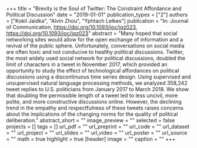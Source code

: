 +++
title = "Brevity is the Soul of Twitter: The Constraint Affordance and Political Discussion"
date = "2019-01-01"
publication_types = ["2"]
authors = ["Kokil Jaidka", "Alvin Zhou", "Yphtach Lelkes"]
publication = "In: Journal of Communication, https://doi.org/10.1093/joc/jqz023, https://doi.org/10.1093/joc/jqz023"
abstract = "Many hoped that social networking sites would allow for the open exchange of information and a revival of the public sphere. Unfortunately, conversations on social media are often toxic and not conducive to healthy political discussions. Twitter, the most widely used social network for political discussions, doubled the limit of characters in a tweet in November 2017, which provided an opportunity to study the effect of technological affordances on political discussions using a discontinuous time series design. Using supervised and unsupervised natural language processing methods, we analyzed 358,242 tweet replies to U.S. politicians from January 2017 to March 2018. We show that doubling the permissible length of a tweet led to less uncivil, more polite, and more constructive discussions online. However, the declining trend in the empathy and respectfulness of these tweets raises concerns about the implications of the changing norms for the quality of political deliberation."
abstract_short = ""
image_preview = ""
selected = false
projects = []
tags = []
url_pdf = ""
url_preprint = ""
url_code = ""
url_dataset = ""
url_project = ""
url_slides = ""
url_video = ""
url_poster = ""
url_source = ""
math = true
highlight = true
[header]
image = ""
caption = ""
+++
